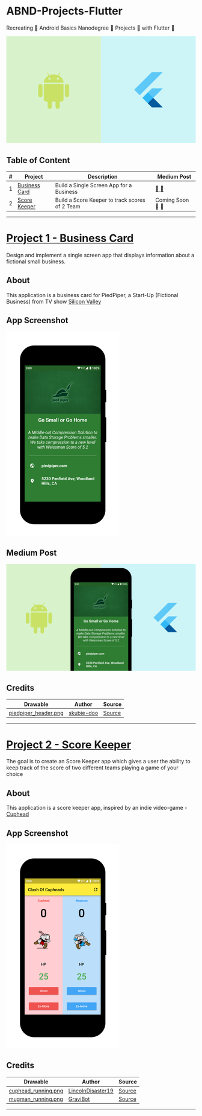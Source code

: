 # ABND-Projects-Flutter
Recreating :repeat: Android Basics Nanodegree :ledger: Projects :pencil: with Flutter :blue_heart:

<a href="https://medium.com/@piedcipher/series-recreating-android-basics-nanodegree-projects-with-flutter-fdd1ccd2988f"><img src="series-featured-image.png" /></a>

## Table of Content

| # | Project | Description | Medium Post |
| --- | --- | --- | --- |
| 1 | [Business Card](https://github.com/piedcipher/ABND-Projects-Flutter/tree/master/%231.Business-Card/business_card) | Build a Single Screen App for a Business | [:newspaper: :page_facing_up:](https://medium.com/@piedcipher/building-abnd-project-1-single-screen-app-with-flutter-e3dd8a55f70) |
| 2 | [Score Keeper](https://github.com/piedcipher/ABND-Projects-Flutter/tree/master/%232.Score-Keeper/score_keeper) | Build a Score Keeper to track scores of 2 Team | Coming Soon :newspaper: :page_facing_up: |

---

# [Project 1 - Business Card](https://github.com/piedcipher/ABND-Projects-Flutter/tree/master/%231.Business-Card/business_card)

Design and implement a single screen app that displays information about a fictional small business.

## About

This application is a business card for PiedPiper, a Start-Up (Fictional Business) from TV show [Silicon Valley](https://en.wikipedia.org/wiki/Silicon_Valley_(TV_series))

## App Screenshot
<img width="300" src="%231.Business-Card/business_card/assets/app-screenshot.png" alt="PiedPiper - Single Screen App [App Screenshot]" />

## Medium Post
<a href="https://medium.com/@piedcipher/building-abnd-project-1-single-screen-app-with-flutter-e3dd8a55f70"><img src="%231.Business-Card/business_card/assets/medium-post.png" alt="Medium Post - Feature Image" /></a>


## Credits
| Drawable | Author | Source |
| --- | --- | --- |
| [piedpiper_header.png](https://github.com/piedcipher/ABND-Projects-Flutter/blob/master/%231.Business-Card/business_card/assets/piedpiper_header.png) | [skubie-doo](https://www.reddit.com/r/SiliconValleyHBO/comments/6bd9xg/request_can_anyone_make_that_pied_piper_green/dhnc1hb) | [Source](https://i.imgur.com/AiQS7TRg.png)|

---

# [Project 2 - Score Keeper](https://github.com/piedcipher/ABND-Projects-Flutter/tree/master/%232.Score-Keeper/score_keeper)

The goal is to create an Score Keeper app which gives a user the ability to keep track of the score of two different teams playing a game of your choice

## About

This application is a score keeper app, inspired by an indie video-game - [Cuphead](https://en.wikipedia.org/wiki/Cuphead)

## App Screenshot
<img width="300" src="%232.Score-Keeper/score_keeper/assets/app-screenshot.png" alt="ClashOfCupheads - Score Keeper App [App Screenshot]" />

## Credits
| Drawable | Author | Source |
| --- | --- | --- |
| [cuphead_running.png](https://github.com/piedcipher/ABND-Projects-Flutter/blob/master/%232.Score-Keeper/score_keeper/assets/cuphead_running.png) | [LincolnDisaster19](http://es.cuppedia.wikia.com/wiki/Usuario:LincolnDisaster19) | [Source](https://vignette.wikia.nocookie.net/cuppedia/images/8/8c/Cuphead_running.png/revision/latest?cb=20171011215842&path-prefix=es) |
| [mugman_running.png](https://github.com/piedcipher/ABND-Projects-Flutter/blob/master/%232.Score-Keeper/score_keeper/assets/mugman_running.png) |  [GraviBot](http://supermarioglitchy4.wikia.com/wiki/User:GraviBot) |  [Source](https://vignette.wikia.nocookie.net/supermarioglitchy4/images/b/b3/Mugman_running.png/revision/latest?cb=20171022150410&format=original)|

---